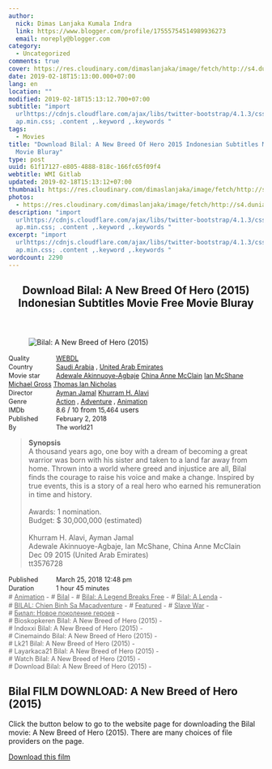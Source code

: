 ```yaml
---
author:
  nick: Dimas Lanjaka Kumala Indra
  link: https://www.blogger.com/profile/17555754514989936273
  email: noreply@blogger.com
category:
  - Uncategorized
comments: true
cover: https://res.cloudinary.com/dimaslanjaka/image/fetch/http://s4.dunia21.org/wp-content/uploads/2018/03/film-bilal-a-new-breed-of-hero-2018.jpg
date: 2019-02-18T15:13:00.000+07:00
lang: en
location: ""
modified: 2019-02-18T15:13:12.700+07:00
subtitle: "import
  urlhttps://cdnjs.cloudflare.com/ajax/libs/twitter-bootstrap/4.1.3/css/bootstr\
  ap.min.css; .content ,.keyword ,.keywords "
tags:
  - Movies
title: "Download Bilal: A New Breed Of Hero 2015 Indonesian Subtitles Movie Free
  Movie Bluray"
type: post
uuid: 61f17127-e805-4888-818c-166fc65f09f4
webtitle: WMI Gitlab
updated: 2019-02-18T15:13:12+07:00
thumbnail: https://res.cloudinary.com/dimaslanjaka/image/fetch/http://s4.dunia21.org/wp-content/uploads/2018/03/film-bilal-a-new-breed-of-hero-2018.jpg
photos:
  - https://res.cloudinary.com/dimaslanjaka/image/fetch/http://s4.dunia21.org/wp-content/uploads/2018/03/film-bilal-a-new-breed-of-hero-2018.jpg
description: "import
  urlhttps://cdnjs.cloudflare.com/ajax/libs/twitter-bootstrap/4.1.3/css/bootstr\
  ap.min.css; .content ,.keyword ,.keywords "
excerpt: "import
  urlhttps://cdnjs.cloudflare.com/ajax/libs/twitter-bootstrap/4.1.3/css/bootstr\
  ap.min.css; .content ,.keyword ,.keywords "
wordcount: 2290
---
```


<div>  <style>  @import url("https://cdnjs.cloudflare.com/ajax/libs/twitter-bootstrap/4.1.3/css/bootstrap.min.css");  .content *,.keyword *,.keywords * { max-width:100%}  .keywords h3 { margin-right: 15px; color: #666 }   .keywords h3::before { content: "#"; }  .keywords h3::after { content: "-"; }  .content h3 { display: inline-block; }  .keywords h3 { display: block }  .content-wrapper {          position: relative      }      .content-wrapper::before {          background: -moz-linear-gradient(top, rgba(255, 255, 255, 0) 0, rgba(255, 255, 255, 1) 100%);          background: -webkit-linear-gradient(top, rgba(255, 255, 255, 0) 0, rgba(255, 255, 255, 1) 100%);          background: linear-gradient(to bottom, rgba(255, 255, 255, 0) 0, rgba(255, 255, 255, 1) 100%);          filter: progid: DXImageTransform.Microsoft.gradient(startColorstr='#00ffffff', endColorstr='#ffffff', GradientType=0);          bottom: 0;          left: 0;          position: absolute;          width: 100%;          color: #fff;          height: 50px;          /*content: '';*/          /*z-index: 3*/      }      .keywords h3 a {          color: #666      }      .content {          position: relative      }      .content h2,      .content h3 {          font-style: normal;          display: inline-block;          font-weight: 400;          margin: 0;          padding: 0;          font-size: 90%      }      .content-media,      .show-more {          font-size: 80%      }      .content h2 {          width: 90px      }      .content-poster {          margin-bottom: 10px      }  </style>  <article class="post"><header class="post-header"><h1 for="title"> <span class="notranslate"> Download Bilal: A New Breed Of Hero (2015) Indonesian Subtitles Movie Free Movie Bluray</span> </h1></header><div class="content-wrapper" id="movie-detail"><div class="row toggle-more">  <div class="col-xs-2 content-poster"><figure><img src="https://res.cloudinary.com/dimaslanjaka/image/fetch/http://s4.dunia21.org/wp-content/uploads/2018/03/film-bilal-a-new-breed-of-hero-2018.jpg" alt="Bilal: A New Breed of Hero (2015)" title="Watch Bilal: A New Breed of Hero (2015) Indonesian Subtitles Streaming Movie Free Download Online" class="img-thumbnail"></figure></div>  <div class="col-xs-10 content">  <div>  <h2> <span class="notranslate"> Quality</span> </h2>  <h3> <span class="notranslate"> <a href="http://web-manajemen.blogspot.com/p/search.html?q=quality%20webdl" title="List of the latest and most complete films of WEBDL quality">WEBDL</a></span> </h3>  </div>  <div>  <h2> <span class="notranslate"> Country</span> </h2>  <h3> <span class="notranslate"> <a href="http://web-manajemen.blogspot.com/p/search.html?q=country%20saudi%20arabia" title="List of the latest and most complete films made in Saudi Arabia">Saudi Arabia</a> , <a href="http://web-manajemen.blogspot.com/p/search.html?q=country%20united%20arab%20emirates" title="List of the latest and most complete films made by the United Arab Emirates">United Arab Emirates</a></span> </h3>  </div>  <div>  <h2> <span class="notranslate"> Movie star</span> </h2>  <h3> <span class="notranslate"> <a href="http://web-manajemen.blogspot.com/p/search.html?q=artist%20adewale%20akinnuoye%20agbaje">Adewale Akinnuoye-Agbaje</a></span> </h3>  <h3> <span class="notranslate"> <a href="http://web-manajemen.blogspot.com/p/search.html?q=artist%20china%20anne%20mcclain">China Anne McClain</a></span> </h3>  <h3> <span class="notranslate"> <a href="http://web-manajemen.blogspot.com/p/search.html?q=artist%20ian%20mcshane">Ian McShane</a></span> </h3>  <h3> <span class="notranslate"> <a href="http://web-manajemen.blogspot.com/p/search.html?q=artist%20michael%20gross">Michael Gross</a></span> </h3>  <h3> <span class="notranslate"> <a href="http://web-manajemen.blogspot.com/p/search.html?q=artist%20thomas%20ian%20nicholas">Thomas Ian Nicholas</a></span> </h3>  </div>  <div>  <h2> <span class="notranslate"> Director</span> </h2>  <h3> <span class="notranslate"> <a href="http://web-manajemen.blogspot.com/p/search.html?q=director%20ayman%20jamal">Ayman Jamal</a></span> </h3>  <h3> <span class="notranslate"> <a href="http://web-manajemen.blogspot.com/p/search.html?q=director%20khurram%20h%20alavi">Khurram H. Alavi</a></span> </h3>  </div>  <div>  <h2> <span class="notranslate"> Genre</span> </h2>  <h3> <span class="notranslate"> <a href="http://web-manajemen.blogspot.com/p/search.html?q=genre%20action" title="List of the latest and most complete films Genres">Action</a> , <a href="http://web-manajemen.blogspot.com/p/search.html?q=genre%20adventure" title="List of the latest and most complete films Genres">Adventure</a> , <a href="http://web-manajemen.blogspot.com/p/search.html?q=genre%20animation" title="List of the latest and most complete films Genres">Animation</a></span> </h3>  </div>  <div>  <h2> <span class="notranslate"> IMDb</span> </h2>  <h3> <span class="notranslate"> 8.6</span> </h3> <span class="notranslate"> /</span> <h3> <span class="notranslate"> 10</span> </h3> <span class="notranslate"> from</span> <h3> <span class="notranslate"> 15,464</span> </h3> <span class="notranslate"> users</span> </div>  <div>  <h2> <span class="notranslate"> Published</span> </h2>  <h3> <span class="notranslate"> February 2, 2018</span> </h3>  </div>  <div>  <h2> <span class="notranslate"> By</span> </h2>  <h3> <span class="notranslate"> The world21</span> </h3>  </div>  <blockquote> <span class="notranslate"> <strong>Synopsis</strong></span> <br><span class="notranslate"> A thousand years ago, one boy with a dream of becoming a great warrior was born with his sister and taken to a land far away from home.</span> <span class="notranslate"> Thrown into a world where greed and injustice are all, Bilal finds the courage to raise his voice and make a change.</span> <span class="notranslate"> Inspired by true events, this is a story of a real hero who earned his remuneration in time and history.</span> <br><br><span class="notranslate"> Awards: 1 nomination.</span> <br><span class="notranslate"> Budget: $ 30,000,000 (estimated)</span> <br><span><br></span> <span class="notranslate"> <span>Khurram H. Alavi, Ayman Jamal</span></span> <span><br></span> <span class="notranslate"> <span>Adewale Akinnuoye-Agbaje, Ian McShane, China Anne McClain</span></span> <span><br></span> <span class="notranslate"> <span>Dec 09 2015 (United Arab Emirates)</span></span> <span><br></span> <span class="notranslate"> <span>tt3576728</span></span> <span><br></span> </blockquote>  <div>  <h2> <span class="notranslate"> Published</span> </h2>  <h3> <span class="notranslate"> March 25, 2018 12:48 pm</span> </h3>  </div>  <div>  <h2> <span class="notranslate"> Duration</span> </h2>  <h3> <span class="notranslate"> 1 hour 45 minutes</span> </h3>  </div>  <div class="keywords">  <h3> <span class="notranslate"> <a href="http://web-manajemen.blogspot.com/p/search.html?q=tag%20animation">Animation</a></span> </h3>  <h3> <span class="notranslate"> <a href="http://web-manajemen.blogspot.com/p/search.html?q=tag%20bilal">Bilal</a></span> </h3>  <h3> <span class="notranslate"> <a href="http://web-manajemen.blogspot.com/p/search.html?q=tag%20bilal%20a%20legend%20breaks%20free">Bilal: A Legend Breaks Free</a></span> </h3>  <h3> <span class="notranslate"> <a href="http://web-manajemen.blogspot.com/p/search.html?q=tag%20bilal%20a%20lenda">Bilal: A Lenda</a></span> </h3>  <h3> <span class="notranslate"> <a href="http://web-manajemen.blogspot.com/p/search.html?q=tag%20bilal%20chien%20binh%20sa%20macadventure">BILAL: Chien Binh Sa Macadventure</a></span> </h3>  <h3> <span class="notranslate"> <a href="http://web-manajemen.blogspot.com/p/search.html?q=tag%20featured">Featured</a></span> </h3>  <h3> <span class="notranslate"> <a href="http://web-manajemen.blogspot.com/p/search.html?q=tag%20slave%20war">Slave War</a></span> </h3>  <h3> <span class="notranslate"> <a href="http://web-manajemen.blogspot.com/p/search.html?q=tag%20%D0%B1%D0%B8%D0%BB%D0%B0%D0%BB%20%D0%BD%D0%BE%D0%B2%D0%BE%D0%B5%20%D0%BF%D0%BE%D0%BA%D0%BE%D0%BB%D0%B5%D0%BD%D0%B8%D0%B5%20%D0%B3%D0%B5%D1%80%D0%BE%D0%B5%D0%B2">Билал: Новое поколение героев</a></span> </h3>  <h3> <span class="notranslate"> Bioskopkeren Bilal: A New Breed of Hero (2015)</span> </h3>  <h3> <span class="notranslate"> Indoxxi Bilal: A New Breed of Hero (2015)</span> </h3>  <h3> <span class="notranslate"> Cinemaindo Bilal: A New Breed of Hero (2015)</span> </h3>  <h3> <span class="notranslate"> Lk21 Bilal: A New Breed of Hero (2015)</span> </h3>  <h3> <span class="notranslate"> Layarkaca21 Bilal: A New Breed of Hero (2015)</span> </h3>  <h3> <span class="notranslate"> Watch Bilal: A New Breed of Hero (2015)</span> </h3>  <h3> <span class="notranslate"> Download Bilal: A New Breed of Hero (2015)</span> </h3>  </div>  </div>  </div></div></article><div class="download-movie" id="download-movie">  <h2> <span class="notranslate"> Bilal FILM DOWNLOAD: A New Breed of Hero (2015)</span> </h2>  <p> <span class="notranslate"> Click the button below to go to the website page for downloading the Bilal movie: A New Breed of Hero (2015).</span> <span class="notranslate"> There are many choices of file providers on the page.</span> </p> <a href="//webmanajemen.com/page/safelink.html?url=aHR0cHM6Ly93ZWItbWFuYWplbWVuLmJsb2dzcG90LmNvbS9wL3JlZGlyZWN0Lmh0bWw/dXJsPWFIUjBjRG92TDJSc0xteGhlV0Z5YTJGallUSXhMblpwY0M5blpYUXZZbWxzWVd3dFlTMXVaWGN0WW5KbFpXUXRiMll0YUdWeWJ5MHlNREU0" target="_blank" class="btn btn-success" rel="nofollow noopener"><i class="fa-download"></i></a> <span class="notranslate"> <a href="//webmanajemen.com/page/safelink.html?url=aHR0cHM6Ly93ZWItbWFuYWplbWVuLmJsb2dzcG90LmNvbS9wL3JlZGlyZWN0Lmh0bWw/dXJsPWFIUjBjRG92TDJSc0xteGhlV0Z5YTJGallUSXhMblpwY0M5blpYUXZZbWxzWVd3dFlTMXVaWGN0WW5KbFpXUXRiMll0YUdWeWJ5MHlNREU0" target="_blank" class="btn btn-success" rel="nofollow noopener">Download this film</a></span> <a href="http://web-manajemen.blogspot.com/p/search.html?q=petunjuk%20cara%20download%20film" target="_blank" class="btn btn-default" style="display:none"><i class="fa-info-circled"></i></a> <span class="notranslate"> <a href="http://web-manajemen.blogspot.com/p/search.html?q=petunjuk%20cara%20download%20film" target="_blank" class="btn btn-default" style="display:none">Instructions for Downloading</a></span> </div>  </div>  <script src="https://codepen.io/dimaslanjaka/pen/aQRrbR.js"></script>